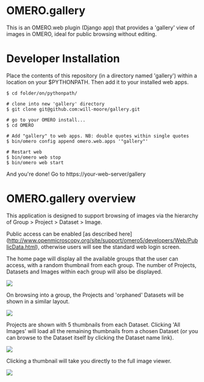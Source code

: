 OMERO.gallery
=============

This is an OMERO.web plugin (Django app) that provides a 'gallery' view of images in OMERO, ideal for public browsing without editing.


Developer Installation
======================


Place the contents of this repository (in a directory named 'gallery') within a
location on your $PYTHONPATH. Then add it to your installed web apps.

    $ cd folder/on/pythonpath/

    # clone into new 'gallery' directory
    $ git clone git@github.com:will-moore/gallery.git

    # go to your OMERO install...
    $ cd OMERO

    # Add "gallery" to web apps. NB: double quotes within single quotes
    $ bin/omero config append omero.web.apps '"gallery"'

    # Restart web
    $ bin/omero web stop
    $ bin/omero web start


And you're done! Go to https://your-web-server/gallery



OMERO.gallery overview
======================

This application is designed to support browsing of images via the hierarchy of
Group > Project > Dataset > Image.

Public access can be enabled [as described here]
(http://www.openmicroscopy.org/site/support/omero5/developers/Web/PublicData.html), otherwise
users will see the standard web login screen.

The home page will display all the available groups that the user can access, with a random
thumbnail from each group. The number of Projects, Datasets and Images within each group
will also be displayed.

<img src="http://will-moore.github.io/gallery/images/gallery.png" />

On browsing into a group, the Projects and 'orphaned' Datasets will be shown in a similar layout.

<img src="http://will-moore.github.io/gallery/images/show_group.png" />

Projects are shown with 5 thumbnails from each Dataset. Clicking 'All Images' will load all the remaining thumbnails
from a chosen Dataset (or you can browse to the Dataset itself by clicking the Dataset name link).

<img src="http://will-moore.github.io/gallery/images/show_project.png" />

Clicking a thumbnail will take you directly to the full image viewer.

<img src="http://will-moore.github.io/gallery/images/webgateway_viewer.png" />

